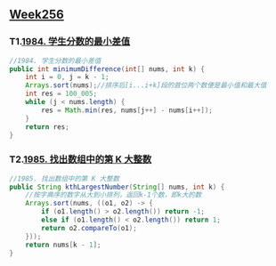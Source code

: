 > 



## [Week256](https://leetcode-cn.com/contest/weekly-contest-256/)

### T1.[1984. 学生分数的最小差值](https://leetcode-cn.com/problems/minimum-difference-between-highest-and-lowest-of-k-scores/)

```java
//1984. 学生分数的最小差值
public int minimumDifference(int[] nums, int k) {
    int i = 0, j = k - 1;
    Arrays.sort(nums);//排序后[i...i+k]段的首位两个数便是最小值和最大值
    int res = 100_005;
    while (j < nums.length) {
        res = Math.min(res, nums[j++] - nums[i++]);
    }
    return res;
}
```

### T2.[1985. 找出数组中的第 K 大整数](https://leetcode-cn.com/problems/find-the-kth-largest-integer-in-the-array/)

```java
//1985. 找出数组中的第 K 大整数
public String kthLargestNumber(String[] nums, int k) {
    //按字典序的数字从大到小排列，返回k-1个数，即k大的数
    Arrays.sort(nums, ((o1, o2) -> {
        if (o1.length() > o2.length()) return -1;
        else if (o1.length() < o2.length()) return 1;
        return o2.compareTo(o1);
    }));
    return nums[k - 1];
}
```